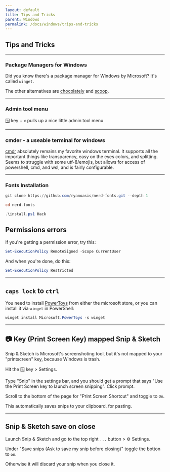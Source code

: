 ```yaml
---
layout: default
title: Tips and Tricks
parent: Windows
permalink: /docs/windows/trips-and-tricks
---
```


## Tips and Tricks

---
### Package Managers for Windows

Did you know there's a package manager for Windows by Microsoft? It's called `winget`.

The other alternatives are [chocolately](https://chocolatey.org/install) and [scoop](https://scoop.sh/).

---
### Admin tool menu

🪟 key + `x` pulls up a nice little admin tool menu

---
### cmder - a useable terminal for windows
[cmdr](https://cmder.net/) absolutely remains my favorite windows terminal. It supports all the important things like transparency, easy on the eyes colors, and splitting. Seems to struggle with some utf-8/emojis, but allows for access of powershell, cmd, and wsl, and is fairly configurable.

---
### Fonts Installation

```powershell
git clone https://github.com/ryanoasis/nerd-fonts.git --depth 1

cd nerd-fonts

.\install.ps1 Hack
```

## Permissions errors
If you're getting a permission error, try this:
```powershell
Set-ExecutionPolicy RemoteSigned -Scope CurrentUser
```
And when you're done, do this:
```powershell
Set-ExecutionPolicy Restricted
```

---
## `caps lock` to `ctrl`
You need to install [PowerToys](https://github.com/microsoft/PowerToys) from either the microsoft store, or you can install it via `winget` in PowerShell:

```powershell
winget install Microsoft.PowerToys -s winget
```

---
## 📷 Key (Print Screen Key) mapped Snip & Sketch
Snip & Sketch is Microsoft's screenshoting tool, but it's not mapped to your "printscreen" key, because Windows is trash.

Hit the 🪟 key > Settings.

Type "Snip" in the settings bar, and you should get a prompt that says "Use the Print Screen key to launch screen snipping". Click prompt.

Scroll to the bottom of the page for "Print Screen Shortcut" and toggle to `On`.

This automatically saves snips to your clipboard, for pasting.

---
## Snip & Sketch save on close
Launch Snip & Sketch and go to the top right `...` button > ⚙️ Settings.

Under "Save snips (Ask to save my snip before closing)" toggle the botton to `on`.

Otherwise it will discard your snip when you close it.
